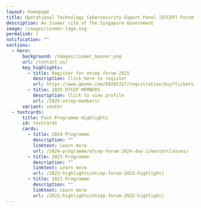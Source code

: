 ```yaml
---
layout: homepage
title: Operational Technology Cybersecurity Expert Panel (OTCEP) Forum
description: An Isomer site of the Singapore Government
image: /images/isomer-logo.svg
permalink: /
notification: ""
sections:
  - hero:
      background: /images/isomer_banner.png
      url: /contact-us/
      key_highlights:
        - title: Register for otcep forum 2025
          description: Click here to register
          url: https://www.gevme.com/69285327/registration/buy?tickets-390182=1
        - title: 2025 OTCEP MEMBERS
          description: Click to view profile
          url: /2025-otcep-members/
      variant: center
  - textcards:
      title: Past Programme Highlights
      id: textcards
      cards:
        - title: 2024 Programme
          description: ""
          linktext: Learn more
          url: /2024-programme/otcep-forum-2024-day-1/masterclasses/
        - title: 2023 Programme
          description: ""
          linktext: Learn more
          url: /2023-highlights/otcep-forum-2023-highlight/
        - title: 2022 Programme
          description: ""
          linktext: Learn more
          url: /2022-highlights/otcep-forum-2022-highlight/
---
```

